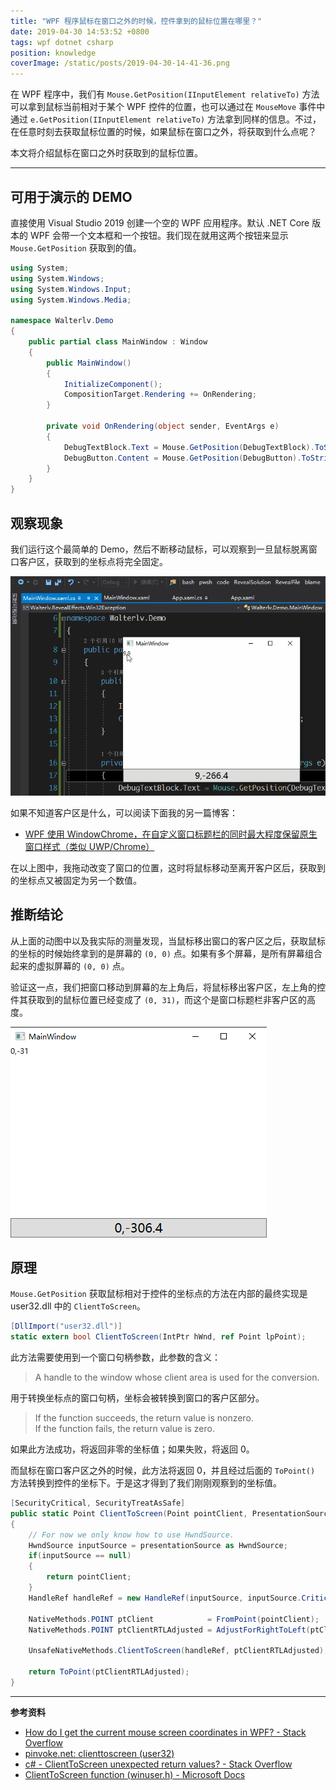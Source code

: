 ```yaml
---
title: "WPF 程序鼠标在窗口之外的时候，控件拿到的鼠标位置在哪里？"
date: 2019-04-30 14:53:52 +0800
tags: wpf dotnet csharp
position: knowledge
coverImage: /static/posts/2019-04-30-14-41-36.png
---
```


在 WPF 程序中，我们有 `Mouse.GetPosition(IInputElement relativeTo)` 方法可以拿到鼠标当前相对于某个 WPF 控件的位置，也可以通过在 `MouseMove` 事件中通过 `e.GetPosition(IInputElement relativeTo)` 方法拿到同样的信息。不过，在任意时刻去获取鼠标位置的时候，如果鼠标在窗口之外，将获取到什么点呢？

本文将介绍鼠标在窗口之外时获取到的鼠标位置。

---

<div id="toc"></div>

## 可用于演示的 DEMO 

直接使用 Visual Studio 2019 创建一个空的 WPF 应用程序。默认 .NET Core 版本的 WPF 会带一个文本框和一个按钮。我们现在就用这两个按钮来显示 `Mouse.GetPosition` 获取到的值。

```csharp
using System;
using System.Windows;
using System.Windows.Input;
using System.Windows.Media;

namespace Walterlv.Demo
{
    public partial class MainWindow : Window
    {
        public MainWindow()
        {
            InitializeComponent();
            CompositionTarget.Rendering += OnRendering; 
        }

        private void OnRendering(object sender, EventArgs e)
        {
            DebugTextBlock.Text = Mouse.GetPosition(DebugTextBlock).ToString();
            DebugButton.Content = Mouse.GetPosition(DebugButton).ToString();
        }
    }
}
```

## 观察现象

我们运行这个最简单的 Demo，然后不断移动鼠标，可以观察到一旦鼠标脱离窗口客户区，获取到的坐标点将完全固定。

![鼠标在各处时获取到的点坐标](/static/posts/2019-04-30-mouse-get-position.gif)

如果不知道客户区是什么，可以阅读下面我的另一篇博客：

- [WPF 使用 WindowChrome，在自定义窗口标题栏的同时最大程度保留原生窗口样式（类似 UWP/Chrome）](/post/wpf-simulate-native-window-style-using-window-chrome)

在以上图中，我拖动改变了窗口的位置，这时将鼠标移动至离开客户区后，获取到的坐标点又被固定为另一个数值。

## 推断结论

从上面的动图中以及我实际的测量发现，当鼠标移出窗口的客户区之后，获取鼠标的坐标的时候始终拿到的是屏幕的 `(0, 0)` 点。如果有多个屏幕，是所有屏幕组合起来的虚拟屏幕的 `(0, 0)` 点。

验证这一点，我们把窗口移动到屏幕的左上角后，将鼠标移出客户区，左上角的控件其获取到的鼠标位置已经变成了 `(0, 31)`，而这个是窗口标题栏非客户区的高度。

![将窗口移至屏幕的左上角](/static/posts/2019-04-30-14-41-36.png)

## 原理

`Mouse.GetPosition` 获取鼠标相对于控件的坐标点的方法在内部的最终实现是 user32.dll 中的 `ClientToScreen`。

```csharp
[DllImport("user32.dll")]
static extern bool ClientToScreen(IntPtr hWnd, ref Point lpPoint);
```

此方法需要使用到一个窗口句柄参数，此参数的含义：

> A handle to the window whose client area is used for the conversion.

用于转换坐标点的窗口句柄，坐标会被转换到窗口的客户区部分。

> If the function succeeds, the return value is nonzero.  
> If the function fails, the return value is zero.

如果此方法成功，将返回非零的坐标值；如果失败，将返回 0。

而鼠标在窗口客户区之外的时候，此方法将返回 0，并且经过后面的 `ToPoint()` 方法转换到控件的坐标下。于是这才得到了我们刚刚观察到的坐标值。

```csharp
[SecurityCritical, SecurityTreatAsSafe]
public static Point ClientToScreen(Point pointClient, PresentationSource presentationSource)
{
    // For now we only know how to use HwndSource.
    HwndSource inputSource = presentationSource as HwndSource;
    if(inputSource == null)
    {
        return pointClient;
    }
    HandleRef handleRef = new HandleRef(inputSource, inputSource.CriticalHandle);

    NativeMethods.POINT ptClient            = FromPoint(pointClient);
    NativeMethods.POINT ptClientRTLAdjusted = AdjustForRightToLeft(ptClient, handleRef);

    UnsafeNativeMethods.ClientToScreen(handleRef, ptClientRTLAdjusted);

    return ToPoint(ptClientRTLAdjusted);
}
```

---

**参考资料**

- [How do I get the current mouse screen coordinates in WPF? - Stack Overflow](https://stackoverflow.com/a/4232281/6233938)
- [pinvoke.net: clienttoscreen (user32)](https://www.pinvoke.net/default.aspx/user32.clienttoscreen)
- [c# - ClientToScreen unexpected return values? - Stack Overflow](https://stackoverflow.com/q/34534279/6233938)
- [ClientToScreen function (winuser.h) - Microsoft Docs](https://docs.microsoft.com/en-us/windows/desktop/api/winuser/nf-winuser-clienttoscreen)

